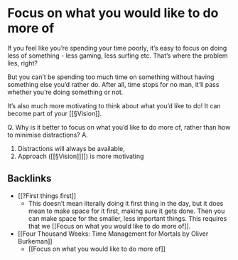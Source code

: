 # Focus on what you would like to do more of
If you feel like you’re spending your time poorly, it’s easy to focus on doing less of something - less gaming, less surfing etc. That’s where the problem lies, right?

But you can’t be spending too much time on something without having something else you’d rather do. After all, time stops for no man, it’ll pass whether you’re doing something or not.

It’s also much more motivating to think about what you’d like to do! It can become part of your [[§Vision]]. 

Q. Why is it better to focus on what you’d like to do more of, rather than how to minimise distractions?
A. 
1. Distractions will always be available, 
2. Approach ([[§Vision]]]]) is more motivating

## Backlinks
* [[?First things first]]
	* This doesn’t mean literally doing it first thing in the day, but it does mean to make space for it first, making sure it gets done. Then you can make space for the smaller, less important things. This requires that we [[Focus on what you would like to do more of]].
* [[Four Thousand Weeks: Time Management for Mortals by Oliver Burkeman]]
	* [[Focus on what you would like to do more of]]

<!-- #p1 -->

<!-- {BearID:BB43DF40-A843-4CE5-A95C-3711240F3A8C-724-000002E2530A9249} -->
